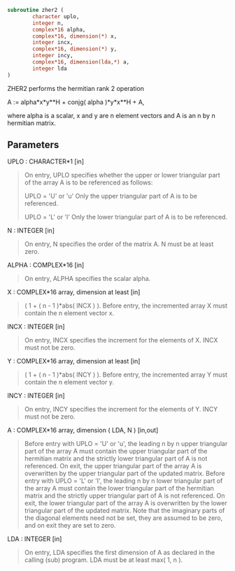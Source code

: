 ```fortran
subroutine zher2 (
        character uplo,
        integer n,
        complex*16 alpha,
        complex*16, dimension(*) x,
        integer incx,
        complex*16, dimension(*) y,
        integer incy,
        complex*16, dimension(lda,*) a,
        integer lda
)
```

ZHER2  performs the hermitian rank 2 operation

A := alpha\*x\*y\*\*H + conjg( alpha )\*y\*x\*\*H + A,

where alpha is a scalar, x and y are n element vectors and A is an n
by n hermitian matrix.

## Parameters
UPLO : CHARACTER\*1 [in]
> On entry, UPLO specifies whether the upper or lower
> triangular part of the array A is to be referenced as
> follows:
> 
> UPLO = 'U' or 'u'   Only the upper triangular part of A
> is to be referenced.
> 
> UPLO = 'L' or 'l'   Only the lower triangular part of A
> is to be referenced.

N : INTEGER [in]
> On entry, N specifies the order of the matrix A.
> N must be at least zero.

ALPHA : COMPLEX\*16 [in]
> On entry, ALPHA specifies the scalar alpha.

X : COMPLEX\*16 array, dimension at least [in]
> ( 1 + ( n - 1 )\*abs( INCX ) ).
> Before entry, the incremented array X must contain the n
> element vector x.

INCX : INTEGER [in]
> On entry, INCX specifies the increment for the elements of
> X. INCX must not be zero.

Y : COMPLEX\*16 array, dimension at least [in]
> ( 1 + ( n - 1 )\*abs( INCY ) ).
> Before entry, the incremented array Y must contain the n
> element vector y.

INCY : INTEGER [in]
> On entry, INCY specifies the increment for the elements of
> Y. INCY must not be zero.

A : COMPLEX\*16 array, dimension ( LDA, N ) [in,out]
> Before entry with  UPLO = 'U' or 'u', the leading n by n
> upper triangular part of the array A must contain the upper
> triangular part of the hermitian matrix and the strictly
> lower triangular part of A is not referenced. On exit, the
> upper triangular part of the array A is overwritten by the
> upper triangular part of the updated matrix.
> Before entry with UPLO = 'L' or 'l', the leading n by n
> lower triangular part of the array A must contain the lower
> triangular part of the hermitian matrix and the strictly
> upper triangular part of A is not referenced. On exit, the
> lower triangular part of the array A is overwritten by the
> lower triangular part of the updated matrix.
> Note that the imaginary parts of the diagonal elements need
> not be set, they are assumed to be zero, and on exit they
> are set to zero.

LDA : INTEGER [in]
> On entry, LDA specifies the first dimension of A as declared
> in the calling (sub) program. LDA must be at least
> max( 1, n ).
